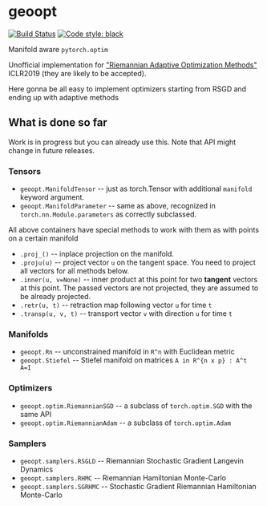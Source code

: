 # geoopt

[![Build Status](https://travis-ci.com/ferrine/geoopt.svg?branch=master)](https://travis-ci.com/ferrine/geoopt)
<a href="https://github.com/ambv/black"><img alt="Code style: black" src="https://img.shields.io/badge/code%20style-black-000000.svg"></a>

Manifold aware `pytorch.optim`

Unofficial implementation for ["Riemannian Adaptive Optimization Methods"](https://openreview.net/forum?id=r1eiqi09K7) ICLR2019 (they are likely to be accepted).

Here gonna be all easy to implement optimizers starting from RSGD and ending up with adaptive methods

## What is done so far
Work is in progress but you can already use this. Note that API might change in future releases.

### Tensors

* `geoopt.ManifoldTensor` -- just as torch.Tensor with additional `manifold` keyword argument.
* `geoopt.ManifoldParameter` -- same as above, recognized in `torch.nn.Module.parameters` as correctly subclassed.

All above containers have special methods to work with them as with points on a certain manifold

* `.proj_()` -- inplace projection on the manifold.
* `.proju(u)` -- project vector `u` on the tangent space. You need to project all vectors for all methods below.
* `.inner(u, v=None)` -- inner product at this point for two **tangent** vectors at this point. The passed vectors are not projected, they are assumed to be already projected.
* `.retr(u, t)` -- retraction map following vector `u` for time `t`
* `.transp(u, v, t)` -- transport vector `v` with direction `u` for time `t`


### Manifolds

* `geoopt.Rn` -- unconstrained manifold in `R^n` with Euclidean metric
* `geoopt.Stiefel` -- Stiefel manifold on matrices `A in R^{n x p} : A^t A=I`

### Optimizers

* `geoopt.optim.RiemannianSGD` -- a subclass of `torch.optim.SGD` with the same API
* `geoopt.optim.RiemannianAdam` -- a subclass of `torch.optim.Adam`

### Samplers

* `geoopt.samplers.RSGLD` -- Riemannian Stochastic Gradient Langevin Dynamics
* `geoopt.samplers.RHMC` -- Riemannian Hamiltonian Monte-Carlo
* `geoopt.samplers.SGRHMC` -- Stochastic Gradient Riemannian Hamiltonian Monte-Carlo
